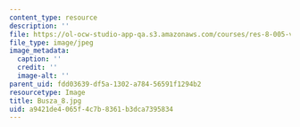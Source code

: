 ```yaml
---
content_type: resource
description: ''
file: https://ol-ocw-studio-app-qa.s3.amazonaws.com/courses/res-8-005-vibrations-and-waves-problem-solving-fall-2012/a9421de4065f4c7b8361b3dca7395834_Busza_8.jpg
file_type: image/jpeg
image_metadata:
  caption: ''
  credit: ''
  image-alt: ''
parent_uid: fdd03639-df5a-1302-a784-56591f1294b2
resourcetype: Image
title: Busza_8.jpg
uid: a9421de4-065f-4c7b-8361-b3dca7395834
---
```

